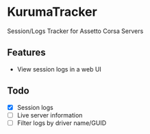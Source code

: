 # KurumaTracker
Session/Logs Tracker for Assetto Corsa Servers

## Features
- View session logs in a web UI

## Todo
- [x] Session logs
- [ ] Live server information
- [ ] Filter logs by driver name/GUID
